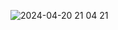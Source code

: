 ![2024-04-20 21 04 21](https://github.com/Kwonjeongin/AzureKinect_KidsGame/assets/139726011/c693edff-cbe5-4547-b2d8-f6dbbc0fecd3)
